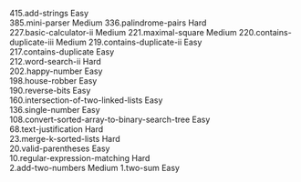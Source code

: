 415.add-strings                                                  Easy  
385.mini-parser                                                  Medium
336.palindrome-pairs                                             Hard  
227.basic-calculator-ii                                          Medium
221.maximal-square                                               Medium
220.contains-duplicate-iii                                       Medium
219.contains-duplicate-ii                                        Easy  
217.contains-duplicate                                           Easy  
212.word-search-ii                                               Hard  
202.happy-number                                                 Easy  
198.house-robber                                                 Easy  
190.reverse-bits                                                 Easy  
160.intersection-of-two-linked-lists                             Easy  
136.single-number                                                Easy  
108.convert-sorted-array-to-binary-search-tree                   Easy  
 68.text-justification                                           Hard  
 23.merge-k-sorted-lists                                         Hard  
 20.valid-parentheses                                            Easy  
 10.regular-expression-matching                                  Hard  
  2.add-two-numbers                                              Medium
  1.two-sum                                                      Easy  
